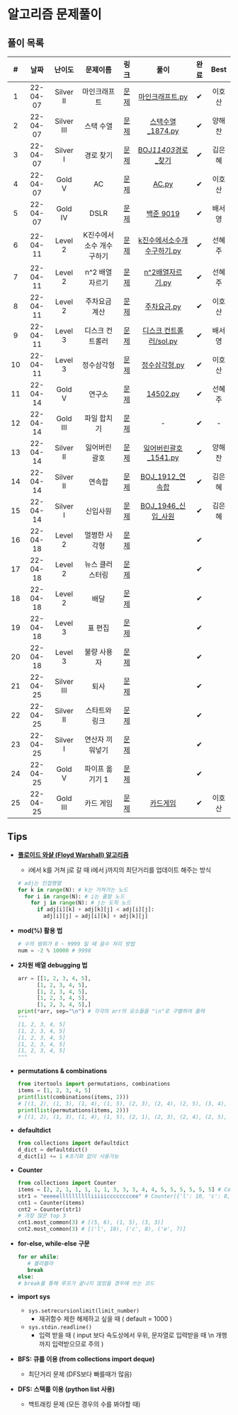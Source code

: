 # 알고리즘 문제풀이

## 풀이 목록

|  #  |   날짜   |   난이도   |          문제이름          |                               링크                               |                                                                                                            풀이                                                                                                             | 완료 |  Best  |
| :-: | :------: | :--------: | :------------------------: | :--------------------------------------------------------------: | :-------------------------------------------------------------------------------------------------------------------------------------------------------------------------------------------------------------------------: | :--: | :----: |
|  1  | 22-04-07 | Silver II  |        마인크래프트        |          [문제](https://www.acmicpc.net/problem/18111)           |                               [마인크래프트.py](https://github.com/kimeunh3/codingtest-study2/blob/main/Hosan/4%EC%9B%947%EC%9D%BC/%EB%A7%88%EC%9D%B8%ED%81%AC%EB%9E%98%ED%94%84%ED%8A%B8.py)                               |  ✔   | 이호산 |
|  2  | 22-04-07 | Silver III |         스택 수열          |           [문제](https://www.acmicpc.net/problem/1874)           |                                   [스택수열\_1874.py](https://github.com/kimeunh3/codingtest-study2/blob/main/haechan/1%EC%A3%BC%EC%B0%A8-1/%EC%8A%A4%ED%83%9D%EC%88%98%EC%97%B4_1874.py)                                   |  ✔   | 양해찬 |
|  3  | 22-04-07 |  Silver I  |         경로 찾기          |          [문제](https://www.acmicpc.net/problem/11403)           |                                        [BOJ*11403*경로\_찾기](https://github.com/kimeunh3/codingtest-study2/tree/main/Eunhye/DAY01/BOJ_11403_%EA%B2%BD%EB%A1%9C_%EC%B0%BE%EA%B8%B0)                                         |  ✔   | 김은혜 |
|  4  | 22-04-07 |   Gold V   |             AC             |           [문제](https://www.acmicpc.net/problem/5430)           |                                                              [AC.py](https://github.com/kimeunh3/codingtest-study2/blob/main/Hosan/4%EC%9B%947%EC%9D%BC/AC.py)                                                              |  ✔   | 이호산 |
|  5  | 22-04-07 |  Gold IV   |            DSLR            |           [문제](https://www.acmicpc.net/problem/9019)           |                                                 [백준 9019](https://github.com/kimeunh3/codingtest-study2/tree/main/SeoYoung/%EB%B0%B1%EC%A4%80/%EB%B0%B1%EC%A4%80%209019)                                                  |  ✔   | 배서영 |
|  6  | 22-04-11 |  Level 2   | K진수에서 소수 개수 구하기 | [문제](https://programmers.co.kr/learn/courses/30/lessons/92335) |             [k진수에서소수개수구하기.py](https://github.com/kimeunh3/codingtest-study2/blob/main/Hyeju/k%EC%A7%84%EC%88%98%EC%97%90%EC%84%9C%EC%86%8C%EC%88%98%EA%B0%9C%EC%88%98%EA%B5%AC%ED%95%98%EA%B8%B0.py)             |  ✔   | 선혜주 |
|  7  | 22-04-11 |  Level 2   |      n^2 배열 자르기       | [문제](https://programmers.co.kr/learn/courses/30/lessons/87390) |                                           [n^2배열자르기.py](https://github.com/kimeunh3/codingtest-study2/blob/main/Hyeju/n%5E2%EB%B0%B0%EC%97%B4%EC%9E%90%EB%A5%B4%EA%B8%B0.py)                                           |  ✔   | 선혜주 |
|  8  | 22-04-11 |  Level 2   |       주차요금 계산        | [문제](https://programmers.co.kr/learn/courses/30/lessons/92341) |                                         [주차요금.py](https://github.com/kimeunh3/codingtest-study2/blob/main/Hosan/4%EC%9B%9411%EC%9D%BC/%EC%A3%BC%EC%B0%A8%EC%9A%94%EA%B8%88.py)                                          |  ✔   | 이호산 |
|  9  | 22-04-11 |  Level 3   |      디스크 컨트롤러       | [문제](https://programmers.co.kr/learn/courses/30/lessons/42627) | [디스크 컨트롤러/sol.py](https://github.com/kimeunh3/codingtest-study2/blob/main/SeoYoung/%ED%94%84%EB%A1%9C%EA%B7%B8%EB%9E%98%EB%A8%B8%EC%8A%A4/%EB%94%94%EC%8A%A4%ED%81%AC%20%EC%BB%A8%ED%8A%B8%EB%A1%A4%EB%9F%AC/sol.py) |  ✔   | 배서영 |
| 10  | 22-04-11 |  Level 3   |         정수삼각형         | [문제](https://programmers.co.kr/learn/courses/30/lessons/43105) |                                    [정수삼각형.py](https://github.com/kimeunh3/codingtest-study2/blob/main/Hosan/4%EC%9B%9411%EC%9D%BC/%EC%A0%95%EC%88%98%EC%82%BC%EA%B0%81%ED%98%95.py)                                    |  ✔   | 이호산 |
| 11  | 22-04-14 |   Gold V   |           연구소           |          [문제](https://www.acmicpc.net/problem/14502)           |                                                                                                                                                                                                                     [14502.py](https://github.com/kimeunh3/codingtest-study2/blob/main/Hyeju/14502.py)        |  ✔   | 선혜주 |
| 12  | 22-04-14 |  Gold III  |        파일 합치기         |          [문제](https://www.acmicpc.net/problem/11066)           |                                                                                                                                                                                                                            - |  ✔   | - |
| 13  | 22-04-14 | Silver II  |       잃어버린 괄호        |           [문제](https://www.acmicpc.net/problem/1541)           |                                                                                                                                                                                                                         [잃어버린괄호_1541.py](https://github.com/kimeunh3/codingtest-study2/blob/main/haechan/2%EC%A3%BC%EC%B0%A8-2/%EC%9E%83%EC%96%B4%EB%B2%84%EB%A6%B0%EA%B4%84%ED%98%B8_1541.py)    |  ✔   | 양해찬 |
| 14  | 22-04-14 | Silver II  |           연속합           |           [문제](https://www.acmicpc.net/problem/1912)           |                                                                                                                                                                                                                          [BOJ_1912_연속합](https://github.com/kimeunh3/codingtest-study2/tree/main/Eunhye/DAY03/BOJ_1912_%EC%97%B0%EC%86%8D%ED%95%A9)   |  ✔   | 김은혜 |
| 15  | 22-04-14 |  Silver I  |          신입사원          |           [문제](https://www.acmicpc.net/problem/1946)           |                                                                                                                                                                                                                          [BOJ_1946_신입_사원](https://github.com/kimeunh3/codingtest-study2/tree/main/Eunhye/DAY03/BOJ_1946_%EC%8B%A0%EC%9E%85_%EC%82%AC%EC%9B%90)   |  ✔   | 김은혜 |
| 16  | 22-04-18 |  Level 2   |       멀쩡한 사각형        | [문제](https://programmers.co.kr/learn/courses/30/lessons/62048) |                                                                                                                                                                                                                             |  ✔   |        |
| 17  | 22-04-18 |  Level 2   |      뉴스 클러스터링       | [문제](https://programmers.co.kr/learn/courses/30/lessons/17677) |                                                                                                                                                                                                                             |   ✔  |        |
| 18  | 22-04-18 |  Level 2   |            배달            | [문제](https://programmers.co.kr/learn/courses/30/lessons/12978) |                                                                                                                                                                                                                             |  ✔   |        |
| 19  | 22-04-18 |  Level 3   |          표 편집           | [문제](https://programmers.co.kr/learn/courses/30/lessons/81303) |                                                                                                                                                                                                                             |   ✔  |        |
| 20  | 22-04-18 |  Level 3   |        불량 사용자         | [문제](https://programmers.co.kr/learn/courses/30/lessons/64064) |                                                                                                                                                                                                                             |   ✔  |        |
| 21  | 22-04-25 |  Silver III   |        퇴사         | [문제](https://www.acmicpc.net/problem/14501) |                                                                                                                                                                                                                             |   ✔  |        |
| 22  | 22-04-25 |  Silver II   |        스타트와 링크         | [문제](https://www.acmicpc.net/problem/14889) |                                                                                                                                                                                                                             |   ✔  |        |
| 23  | 22-04-25 |  Silver I   |        연산자 끼워넣기         | [문제](https://www.acmicpc.net/problem/14888) |                                                                                                                                                                                                                             |   ✔  |        |
| 24  | 22-04-25 |  Gold V   |        파이프 옮기기 1         | [문제](https://www.acmicpc.net/problem/17070) |                                                                                                                                                                                                                             |   ✔  |        |
| 25  | 22-04-25 |  Gold III   |        카드 게임         | [문제](https://www.acmicpc.net/problem/11062) |                                                                                                                                                                                                                        [카드게임](https://github.com/kimeunh3/codingtest-study2/blob/main/Hosan/%EC%B9%B4%EB%93%9C%EA%B2%8C%EC%9E%84.md)     |   ✔  |    이호산    |

## Tips

-   [**플로이드 와샬 (Floyd Warshall) 알고리즘**](https://blog.naver.com/ndb796/221234427842)

    -   i에서 k를 거쳐 j로 갈 때 i에서 j까지의 최단거리를 업데이트 해주는 방식

    ```python
    # adj는 인접행렬
    for k in range(N): # k는 거쳐가는 노드
      for i in range(N): # i는 출발 노드
        for j in range(N): # j는 도착 노드
          if adj[i][k] + adj[k][j] < adj[i][j]:
            adj[i][j] = adj[i][k] + adj[k][j]
    ```

-   **mod(%) 활용 법**

    ```python
    # 수의 범위가 0 ~ 9999 일 때 음수 처리 방법
    num = -2 % 10000 # 9998
    ```

-   **2차원 배열 debugging 법**

    ```python
    arr = [[1, 2, 3, 4, 5],
          [1, 2, 3, 4, 5],
          [1, 2, 3, 4, 5],
          [1, 2, 3, 4, 5],
          [1, 2, 3, 4, 5],]
    print(*arr, sep="\n") # 각각의 arr의 요소들을 "\n"로 구별하여 출력
    """
    [1, 2, 3, 4, 5]
    [1, 2, 3, 4, 5]
    [1, 2, 3, 4, 5]
    [1, 2, 3, 4, 5]
    [1, 2, 3, 4, 5]
    """
    ```

-   **permutations & combinations**

    ```python
    from itertools import permutations, combinations
    items = [1, 2, 3, 4, 5]
    print(list(combinations(items, 2)))
    # [(1, 2), (1, 3), (1, 4), (1, 5), (2, 3), (2, 4), (2, 5), (3, 4), (3, 5), (4, 5)]
    print(list(permutations(items, 2)))
    # [(1, 2), (1, 3), (1, 4), (1, 5), (2, 1), (2, 3), (2, 4), (2, 5), (3, 1), (3, 2), (3, 4), (3, 5), (4, 1), (4, 2), (4, 3), (4, 5), (5, 1), (5, 2), (5, 3), (5, 4)]
    ```

-   **defaultdict**

    ```python
    from collections import defaultdict
    d_dict = defaultdict()
    d_dict[i] += 1 #초기화 없이 사용가능
    ```

-   **Counter**

    ```python
    from collections import Counter
    items = [2, 2, 1, 1, 1, 1, 1, 3, 3, 3, 4, 4, 5, 5, 5, 5, 5, 5] # Counter({5: 6, 1: 5, 3: 3, 2: 2, 4: 2})
    str1 = "eeeeelllllllllliiiiiccccccccee" # Counter({'l': 10, 'c': 8, 'e': 7, 'i': 5})
    cnt1 = Counter(items)
    cnt2 = Counter(str1)
    # 가장 많은 top 3
    cnt1.most_common(3) # [(5, 6), (1, 5), (3, 3)]
    cnt2.most_common(3) # [('l', 10), ('c', 8), ('e', 7)]
    ```

-   **for-else, while-else 구문**

    ```python
    for or while:
       # 블라블라
       break
    else:
    # break를 통해 루프가 끝나지 않았을 경우에 쓰는 코드
    ```

-   **import sys**

    -   `sys.setrecursionlimit(limit_number)`
        -   재귀함수 제한 해제하고 싶을 때 ( default = 1000 )
    -   `sys.stdin.readline()`
        -   입력 받을 때 ( input 보다 속도상에서 우위, 문자열로 입력받을 때 \n 개행까지 입력받으므로 주의 )

-   **BFS: 큐를 이용 (from collections import deque)**
    -   최단거리 문제 (DFS보다 빠를때가 많음)
-   **DFS: 스택를 이용 (python list 사용)**
    -   백트래킹 문제 (모든 경우의 수를 봐야할 때)
